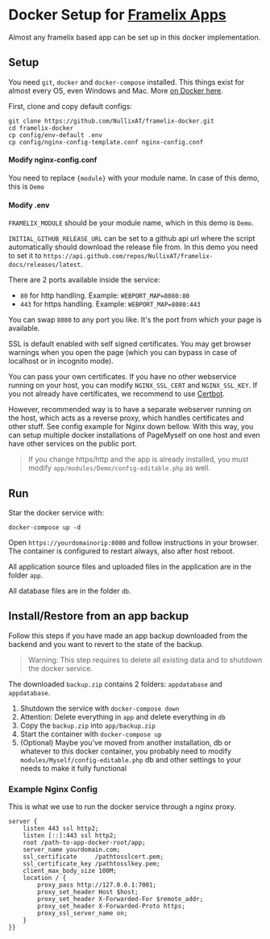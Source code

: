 # Docker Setup for [Framelix Apps](https://github.com/NullixAT/framelix-docs)

Almost any framelix based app can be set up in this docker implementation.

## Setup

You need `git`, `docker` and `docker-compose` installed. This things exist for almost every OS, even Windows and Mac.
More [on Docker here](https://docs.docker.com/get-docker/).

First, clone and copy default configs:

    git clone https://github.com/NullixAT/framelix-docker.git
    cd framelix-docker
    cp config/env-default .env
    cp config/nginx-config-template.conf nginx-config.conf

#### Modify nginx-config.conf
You need to replace `{module}` with your module name. In case of this demo, this is `Demo`

#### Modify .env

`FRAMELIX_MODULE` should be your module name, which in this demo is `Demo`.

`INITIAL_GITHUB_RELEASE_URL` can be set to a github api url where the script automatically should download the release file from. In this demo you need to set it to `https://api.github.com/repos/NullixAT/framelix-docs/releases/latest`.

There are 2 ports available inside the service:

* `80` for http handling. Example: `WEBPORT_MAP=8080:80`
* `443` for https handling. Example: `WEBPORT_MAP=8080:443`

You can swap `8080` to any port you like. It's the port from which your page is available.

SSL is default enabled with self signed certificates. You may get browser warnings when you open the page (which you can
bypass in case of localhost or in incognito mode). 

You can pass your own certificates. If you have no other webservice running on your host, you can modify `NGINX_SSL_CERT` and `NGINX_SSL_KEY`. If you not already have certificates, we recommend to use [Certbot](https://certbot.eff.org/).

However, recommended way is to have a separate webserver running on the host, which acts as a reverse proxy, which
handles certificates and other stuff. See config example for Nginx down bellow. With this way, you can setup multiple docker installations of PageMyself on one host and even have other services on the public port.

> If you change https/http and the app is already installed, you must modify `app/modules/Demo/config-editable.php` as well.

## Run

Star the docker service with:

    docker-compose up -d


Open `https://yourdomainorip:8080` and follow instructions in your browser. The container is configured to restart
always, also after host reboot.

All application source files and uploaded files in the application are in the folder `app`.

All database files are in the folder `db`.

## Install/Restore from an app backup

Follow this steps if you have made an app backup downloaded from the backend and you want to revert to the state of the backup.

> Warning: This step requires to delete all existing data and to shutdown the docker service.

The downloaded `backup.zip` contains 2 folders: `appdatabase` and `appdatabase`.

1. Shutdown the service with `docker-compose down`
2. Attention: Delete everything in `app` and delete everything in `db`
3. Copy the `backup.zip` into `app/backup.zip`
4. Start the container with `docker-compose up`
5. (Optional) Maybe you've moved from another installation, db or whatever to this docker container, you probably need
   to modify `modules/Myself/config-editable.php` db and other settings to your needs to make it fully functional

### Example Nginx Config

This is what we use to run the docker service through a nginx proxy.

    server {
        listen 443 ssl http2;
        listen [::]:443 ssl http2;
        root /path-to-app-docker-root/app;
        server_name yourdomain.com;
        ssl_certificate     /pathtosslcert.pem;
        ssl_certificate_key /pathtosslkey.pem;    
        client_max_body_size 100M;
        location / {
            proxy_pass http://127.0.0.1:7001;
            proxy_set_header Host $host;
            proxy_set_header X-Forwarded-For $remote_addr;
            proxy_set_header X-Forwarded-Proto https;
            proxy_ssl_server_name on;
        }
    }}

